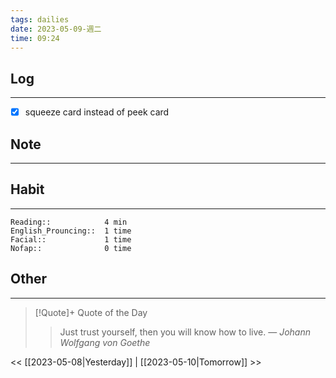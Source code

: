 ```yaml
---
tags: dailies  
date: 2023-05-09-週二
time: 09:24
---
```


## Log
---
- [x] squeeze card instead of peek card

## Note
---

## Habit
---
```
Reading::            4 min
English_Prouncing::  1 time
Facial::             1 time
Nofap::              0 time

```
## Other
---

> [!Quote]+ Quote of the Day
> > Just trust yourself, then you will know how to live.
> — <cite>Johann Wolfgang von Goethe</cite>

<< [[2023-05-08|Yesterday]] | [[2023-05-10|Tomorrow]] >>